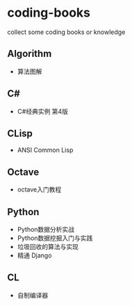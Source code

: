 # coding-books
collect some coding books or knowledge
## Algorithm
- 算法图解
## C#
- C#经典实例 第4版
## CLisp
- ANSI Common Lisp
## Octave
- octave入门教程
## Python
- Python数据分析实战
- Python数据挖掘入门与实践
- 垃圾回收的算法与实现
- 精通 Django
## CL
- 自制编译器